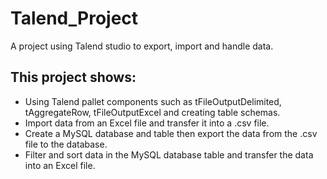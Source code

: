 # Talend_Project
A project using Talend studio to export, import and handle data.

<h2> This project shows: </h2>
<ul>
  <li>Using Talend pallet components such as tFileOutputDelimited, tAggregateRow, tFileOutputExcel and creating table schemas.</li>
  <li>Import data from an Excel file and transfer it into a .csv file.</li>
  <li>Create a MySQL database and table then export the data from the .csv file to the database.</li>
  <li>Filter and sort data in the MySQL database table and transfer the data into an Excel file.</li>
</ul>
